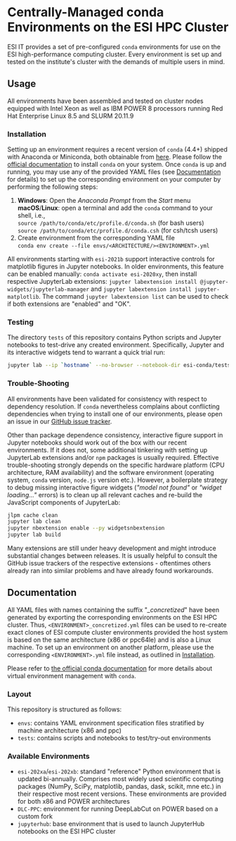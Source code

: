 # Centrally-Managed conda Environments on the ESI HPC Cluster

ESI IT provides a set of pre-configured `conda` environments for
use on the ESI high-performance computing cluster. Every environment is set up
and tested on the institute's cluster with the demands of multiple users in mind.

## Usage

All environments have been assembled and tested on cluster nodes equipped with Intel
Xeon as well as IBM POWER 8 processors running Red Hat Enterprise Linux 8.5 and SLURM 20.11.9

### Installation

Setting up an environment requires a recent version of `conda` (4.4+) shipped with
Anaconda or Miniconda, both obtainable from [here](https://docs.conda.io/projects/conda/en/latest/user-guide/install/download.html).
Please follow the [official documentation](https://docs.conda.io/projects/conda/en/latest/user-guide/install/index.html#installation)
to install `conda` on your system.
Once `conda` is up and running, you may use any of the provided YAML files
(see [Documentation](#Documentation) for details) to set up the corresponding
environment on your computer by performing the following steps:

1. **Windows**: Open the *Anaconda Prompt* from the *Start* menu\
   **macOS**/**Linux**: open a terminal and add the `conda` command to your shell, i.e.,\
   `source /path/to/conda/etc/profile.d/conda.sh`  (for bash users)\
   `source /path/to/conda/etc/profile.d/conda.csh` (for csh/tcsh users)
2. Create environment from the corresponding YAML file\
   `conda env create --file envs/<ARCHITECTURE/><ENVIRONMENT>.yml`

All environments starting with `esi-2021b` support interactive controls for
matplotlib figures in Jupyter notebooks. In older environments, this feature
can be enabled manually: `conda activate esi-2020xy`, then install respective
JupyterLab extensions: `jupyter labextension install @jupyter-widgets/jupyterlab-manager`
and `jupyter labextension install jupyter-matplotlib`. The command
`jupyter labextension list` can be used to check if both extensions are
"enabled" and "OK".

### Testing

The directory `tests` of this repository contains Python scripts and Jupyter
notebooks to test-drive any created environment. Specifically, Jupyter and its
interactive widgets tend to warrant a quick trial run:

```bash
jupyter lab --ip `hostname` --no-browser --notebook-dir esi-conda/tests/
```

### Trouble-Shooting

All environments have been validated for consistency with respect to dependency
resolution. If `conda` nevertheless complains about conflicting dependencies when
trying to install one of our environments, please open an issue in our
[GitHub issue tracker](https://github.com/esi-neuroscience/esi-conda/issues).

Other than package dependence consistency, interactive figure support in Jupyter
notebooks should work out of the box with our recent environments. If it does
not, some additional tinkering with setting up JupyterLab extensions and/or
`npm` packages is usually required. Effective trouble-shooting strongly
depends on the specific hardware platform (CPU architecture, RAM availability) and
the software environment (operating system, `conda` version, `node.js` version etc.).
However, a boilerplate strategy to debug missing interactive figure widgets
(*"model not found"* or *"widget loading..."* errors) is to clean up all
relevant caches and re-build the JavaScript components of JupyterLab:

```bash
jlpm cache clean
jupyter lab clean
jupyter nbextension enable --py widgetsnbextension
jupyter lab build
```

Many extensions are still under heavy development and might introduce substantial
changes between releases. It is usually helpful to consult the GitHub issue trackers
of the respective extensions - oftentimes others already ran into similar problems
and have already found workarounds.

## Documentation

All YAML files with names containing the suffix "*_concretized*" have been generated by
exporting the corresponding environments on the ESI HPC cluster. Thus,
`<ENVIRONMENT>_concretized.yml` files can be used to re-create exact clones of ESI compute cluster
environments provided the host system is based on the same architecture (x86
or ppc64le) and is also a Linux machine. To set up an environment on another
platform, please use the corresponding `<ENVIRONMENT>.yml` file instead,
as outlined in [Installation](#Installation).

Please refer to [the official conda documentation](https://docs.conda.io/projects/conda/en/latest/user-guide/tasks/manage-environments.html#sharing-an-environment) for more details about virtual environment management with `conda`.

### Layout

This repository is structured as follows:

- `envs`: contains YAML environment specification files stratified by machine
  architecture (x86 and ppc)
- `tests`: contains scripts and notebooks to test/try-out environments

### Available Environments

- `esi-202xa`/`esi-202xb`: standard "reference" Python environment that is
  updated bi-annually. Comprises most widely used scientific computing packages
  (NumPy, SciPy, matplotlib, pandas, dask, scikit, mne etc.) in their respective
  most recent versions. These environments are provided for both x86 and POWER
  architectures
- `DLC-PPC`: environment for running DeepLabCut on POWER based on a custom fork
- `jupyterhub`: base environment that is used to launch JupyterHub notebooks
   on the ESI HPC cluster
